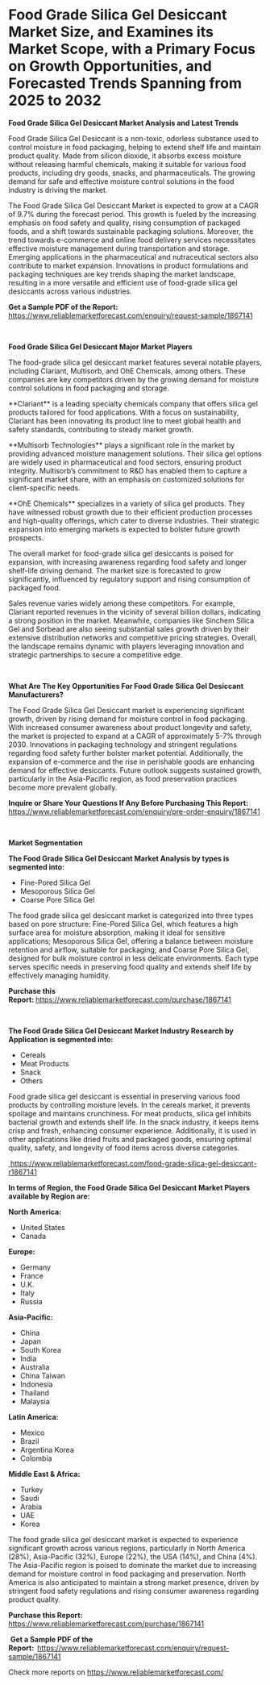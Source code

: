 <p><h1>Food Grade Silica Gel Desiccant Market Size, and Examines its Market Scope, with a Primary Focus on Growth Opportunities, and Forecasted Trends Spanning from 2025 to 2032</h1></p><p><strong>Food Grade Silica Gel Desiccant Market Analysis and Latest Trends</strong></p>
<p><p>Food Grade Silica Gel Desiccant is a non-toxic, odorless substance used to control moisture in food packaging, helping to extend shelf life and maintain product quality. Made from silicon dioxide, it absorbs excess moisture without releasing harmful chemicals, making it suitable for various food products, including dry goods, snacks, and pharmaceuticals. The growing demand for safe and effective moisture control solutions in the food industry is driving the market.</p><p>The Food Grade Silica Gel Desiccant Market is expected to grow at a CAGR of 9.7% during the forecast period. This growth is fueled by the increasing emphasis on food safety and quality, rising consumption of packaged foods, and a shift towards sustainable packaging solutions. Moreover, the trend towards e-commerce and online food delivery services necessitates effective moisture management during transportation and storage. Emerging applications in the pharmaceutical and nutraceutical sectors also contribute to market expansion. Innovations in product formulations and packaging techniques are key trends shaping the market landscape, resulting in a more versatile and efficient use of food-grade silica gel desiccants across various industries.</p></p>
<p><strong>Get a Sample PDF of the Report:&nbsp;</strong> <a href="https://www.reliablemarketforecast.com/enquiry/request-sample/1867141?utm_campaign=2140&utm_medium=2&utm_source=Github&utm_content=ia&utm_term=04022025&utm_id=food-grade-silica-gel-desiccant">https://www.reliablemarketforecast.com/enquiry/request-sample/1867141</a></p>
<p>&nbsp;</p>
<p><strong>Food Grade Silica Gel Desiccant Major Market Players</strong></p>
<p><p>The food-grade silica gel desiccant market features several notable players, including Clariant, Multisorb, and OhE Chemicals, among others. These companies are key competitors driven by the growing demand for moisture control solutions in food packaging and storage.</p><p>**Clariant** is a leading specialty chemicals company that offers silica gel products tailored for food applications. With a focus on sustainability, Clariant has been innovating its product line to meet global health and safety standards, contributing to steady market growth.</p><p>**Multisorb Technologies** plays a significant role in the market by providing advanced moisture management solutions. Their silica gel options are widely used in pharmaceutical and food sectors, ensuring product integrity. Multisorb’s commitment to R&D has enabled them to capture a significant market share, with an emphasis on customized solutions for client-specific needs.</p><p>**OhE Chemicals** specializes in a variety of silica gel products. They have witnessed robust growth due to their efficient production processes and high-quality offerings, which cater to diverse industries. Their strategic expansion into emerging markets is expected to bolster future growth prospects.</p><p>The overall market for food-grade silica gel desiccants is poised for expansion, with increasing awareness regarding food safety and longer shelf-life driving demand. The market size is forecasted to grow significantly, influenced by regulatory support and rising consumption of packaged food.</p><p>Sales revenue varies widely among these competitors. For example, Clariant reported revenues in the vicinity of several billion dollars, indicating a strong position in the market. Meanwhile, companies like Sinchem Silica Gel and Sorbead are also seeing substantial sales growth driven by their extensive distribution networks and competitive pricing strategies. Overall, the landscape remains dynamic with players leveraging innovation and strategic partnerships to secure a competitive edge.</p></p>
<p>&nbsp;</p>
<p><strong>What Are The Key Opportunities For Food Grade Silica Gel Desiccant Manufacturers?</strong></p>
<p><p>The Food Grade Silica Gel Desiccant market is experiencing significant growth, driven by rising demand for moisture control in food packaging. With increased consumer awareness about product longevity and safety, the market is projected to expand at a CAGR of approximately 5-7% through 2030. Innovations in packaging technology and stringent regulations regarding food safety further bolster market potential. Additionally, the expansion of e-commerce and the rise in perishable goods are enhancing demand for effective desiccants. Future outlook suggests sustained growth, particularly in the Asia-Pacific region, as food preservation practices become more prevalent globally.</p></p>
<p><strong>Inquire or Share Your Questions If Any Before Purchasing This Report:</strong> <a href="https://www.reliablemarketforecast.com/enquiry/pre-order-enquiry/1867141?utm_campaign=2140&utm_medium=2&utm_source=Github&utm_content=ia&utm_term=04022025&utm_id=food-grade-silica-gel-desiccant">https://www.reliablemarketforecast.com/enquiry/pre-order-enquiry/1867141</a></p>
<p>&nbsp;</p>
<p><strong>Market Segmentation</strong></p>
<p><strong>The Food Grade Silica Gel Desiccant Market Analysis by types is segmented into:</strong></p>
<p><ul><li>Fine-Pored Silica Gel</li><li>Mesoporous Silica Gel</li><li>Coarse Pore Silica Gel</li></ul></p>
<p><p>The food grade silica gel desiccant market is categorized into three types based on pore structure: Fine-Pored Silica Gel, which features a high surface area for moisture absorption, making it ideal for sensitive applications; Mesoporous Silica Gel, offering a balance between moisture retention and airflow, suitable for packaging; and Coarse Pore Silica Gel, designed for bulk moisture control in less delicate environments. Each type serves specific needs in preserving food quality and extends shelf life by effectively managing humidity.</p></p>
<p><strong>Purchase this Report:&nbsp;</strong><a href="https://www.reliablemarketforecast.com/purchase/1867141?utm_campaign=2140&utm_medium=2&utm_source=Github&utm_content=ia&utm_term=04022025&utm_id=food-grade-silica-gel-desiccant">https://www.reliablemarketforecast.com/purchase/1867141</a></p>
<p>&nbsp;</p>
<p><strong>The Food Grade Silica Gel Desiccant Market Industry Research by Application is segmented into:</strong></p>
<p><ul><li>Cereals</li><li>Meat Products</li><li>Snack</li><li>Others</li></ul></p>
<p><p>Food grade silica gel desiccant is essential in preserving various food products by controlling moisture levels. In the cereals market, it prevents spoilage and maintains crunchiness. For meat products, silica gel inhibits bacterial growth and extends shelf life. In the snack industry, it keeps items crisp and fresh, enhancing consumer experience. Additionally, it is used in other applications like dried fruits and packaged goods, ensuring optimal quality, safety, and longevity of food items across diverse categories.</p></p>
<p><a href="https://www.reliablemarketforecast.com/food-grade-silica-gel-desiccant-r1867141?utm_campaign=2140&utm_medium=2&utm_source=Github&utm_content=ia&utm_term=04022025&utm_id=food-grade-silica-gel-desiccant">&nbsp;https://www.reliablemarketforecast.com/food-grade-silica-gel-desiccant-r1867141</a></p>
<p><strong>In terms of Region, the Food Grade Silica Gel Desiccant Market Players available by Region are:</strong></p>
<p>
    <p> <strong> North America: </strong>
        <ul>
            <li>United States</li>
            <li>Canada</li>
        </ul>
        </p> 
    <p> <strong> Europe: </strong>
        <ul>
            <li>Germany</li>
            <li>France</li>
            <li>U.K.</li>
            <li>Italy</li>
            <li>Russia</li>
        </ul>
        </p> 
    <p> <strong> Asia-Pacific: </strong>
        <ul>
            <li>China</li>
            <li>Japan</li>
            <li>South Korea</li>
            <li>India</li>
            <li>Australia</li>
            <li>China Taiwan</li>
            <li>Indonesia</li>
            <li>Thailand</li>
            <li>Malaysia</li>
        </ul>
        </p> 
    <p> <strong> Latin America: </strong>
        <ul>
            <li>Mexico</li>
            <li>Brazil</li>
            <li>Argentina Korea</li>
            <li>Colombia</li>
        </ul>
        </p> 
    <p> <strong> Middle East & Africa: </strong>
        <ul>
            <li>Turkey</li>
            <li>Saudi</li>
            <li>Arabia</li>
            <li>UAE</li>
            <li>Korea</li>
        </ul>
    </p>
    </p>
<p><p>The food grade silica gel desiccant market is expected to experience significant growth across various regions, particularly in North America (28%), Asia-Pacific (32%), Europe (22%), the USA (14%), and China (4%). The Asia-Pacific region is poised to dominate the market due to increasing demand for moisture control in food packaging and preservation. North America is also anticipated to maintain a strong market presence, driven by stringent food safety regulations and rising consumer awareness regarding product quality.</p></p>
<p><strong>Purchase this Report: </strong><a href="https://www.reliablemarketforecast.com/purchase/1867141?utm_campaign=2140&utm_medium=2&utm_source=Github&utm_content=ia&utm_term=04022025&utm_id=food-grade-silica-gel-desiccant">https://www.reliablemarketforecast.com/purchase/1867141</a></p>
<p>&nbsp;<strong>Get a Sample PDF of the Report:&nbsp;&nbsp;</strong><a href="https://www.reliablemarketforecast.com/enquiry/request-sample/1867141?utm_campaign=2140&utm_medium=2&utm_source=Github&utm_content=ia&utm_term=04022025&utm_id=food-grade-silica-gel-desiccant">https://www.reliablemarketforecast.com/enquiry/request-sample/1867141</a></p>
<p><strong></strong></p>
<p>Check more reports on <a href="https://www.reliablemarketforecast.com/?utm_campaign=2140&utm_medium=2&utm_source=Github&utm_content=ia&utm_term=04022025&utm_id=food-grade-silica-gel-desiccant">https://www.reliablemarketforecast.com/</a></p>
